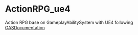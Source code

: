 # ActionRPG_ue4
Action RPG base on GameplayAbilitySystem with UE4 following [GASDocumentation](https://github.com/tranek/GASDocumentation)

